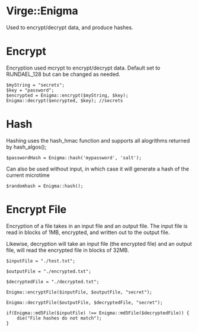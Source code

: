 
# Virge::Enigma
Used to encrypt/decrypt data, and produce hashes.

# Encrypt
Encryption used mcrypt to encrypt/decrypt data. Default set to RIJNDAEL_128 but can be changed as needed.
```
$myString = "secrets";
$key = "password";
$encrypted = Enigma::encrypt($myString, $key);
Enigma::decrypt($encrypted, $key); //secrets
```

# Hash
Hashing uses the hash_hmac function and supports all alogrithms returned by hash_algos();
```
$passwordHash = Enigma::hash('mypassword', 'salt');
```
Can also be used without input, in which case it will generate a hash of the current microtime
```
$randomhash = Enigma::hash();
```

# Encrypt File
Encryption of a file takes in an input file and an output file. The input file 
is read in blocks of 1MB, encrypted, and written out to the output file.

Likewise, decryption will take an input file (the encrypted file) and an output
file, will read the encrypted file in blocks of 32MB.

```
$inputFile = "./test.txt";

$outputFile = "./encrypted.txt";

$decryptedFile = "./decrypted.txt";

Enigma::encryptFile($inputFile, $outputFile, "secret");

Enigma::decryptFile($outputFile, $decryptedFile, "secret");

if(Enigma::md5File($inputFile) !== Enigma::md5File($decryptedFile)) {
    die("File hashes do not match");
}
```